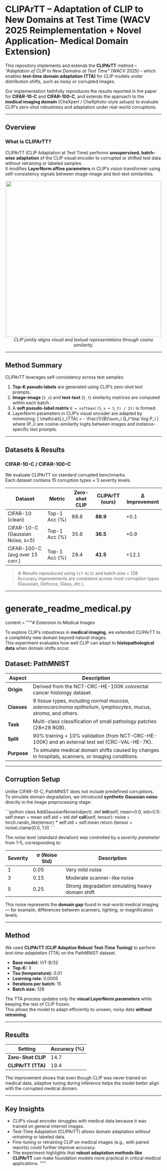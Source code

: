 # CLIPArTT – Adaptation of CLIP to New Domains at Test Time (WACV 2025 Reimplementation + Novel Application- Medical Domain Extension)

This repository implements and extends the **CLIPArTT** method – *“Adaptation of CLIP to New Domains at Test Time”* (WACV 2025) – which enables **test-time domain adaptation (TTA)** for CLIP models under distribution shifts, such as noisy or corrupted images.  

Our implementation faithfully reproduces the results reported in the paper for **CIFAR-10-C** and **CIFAR-100-C**, and extends the approach to the **medical imaging domain** (CheXpert / CheXphoto-style setups) to evaluate CLIP’s zero-shot robustness and adaptation under real-world corruptions.

---

##  Overview

###  What is CLIPArTT?
CLIPArTT (CLIP Adaptation at Test Time) performs **unsupervised, batch-wise adaptation** of the CLIP visual encoder to corrupted or shifted test data without retraining or labeled samples.  
It modifies **LayerNorm affine parameters** in CLIP’s vision transformer using self-consistency signals between image-image and text-text similarities.

<p align="center">
  <img src="https://raw.githubusercontent.com/openai/CLIP/main/CLIP.png" width="500"><br>
  <em>CLIP jointly aligns visual and textual representations through cosine similarity.</em>
</p>

---



##  Method Summary

CLIPArTT leverages self-consistency across test samples:
1. **Top-K pseudo labels** are generated using CLIP’s zero-shot text prompts.
2. **Image-image** (`S_v`) and **text-text** (`S_t`) similarity matrices are computed within each batch.
3. A **soft pseudo-label matrix** `Q = softmax((S_v + S_t) / 2τ)` is formed.
4. LayerNorm parameters in CLIP’s visual encoder are adapted by minimizing:
   \[
   \mathcal{L}_{TTA} = - \frac{1}{B}\sum_i Q_i^\top \log P_i
   \]
   where \(P_i\) are cosine-similarity logits between images and instance-specific text prompts.

---

## Datasets & Results

### **CIFAR-10-C / CIFAR-100-C**
We evaluate CLIPArTT on standard corrupted benchmarks.  
Each dataset contains 15 corruption types × 5 severity levels.

| Dataset | Metric | Zero-shot CLIP | CLIPArTT (ours) | Δ Improvement |
|----------|--------|----------------|------------------|---------------|
| CIFAR-10 (clean) | Top-1 Acc (%) | 88.8 | **88.9** | +0.1 |
| CIFAR-10-C (Gaussian Noise, s=5) | Top-1 Acc (%) | 35.6 | **36.5** | +0.9 |
| CIFAR-100-C (avg over 15 corr.) | Top-1 Acc (%) | 29.4 | **41.5** | +12.1 |

> ⚙️ Results reproduced using `ViT-B/32` and batch size = 128.  
> Accuracy improvements are consistent across most corruption types (Gaussian, Defocus, Glass, etc.).

---

# generate_readme_medical.py
content = """# Extension to Medical Images

To explore CLIP’s robustness in **medical imaging**, we extended CLIPArTT to a completely new domain beyond natural images.  
This experiment evaluates how well CLIP can adapt to **histopathological data** when domain shifts occur.

## Dataset: PathMNIST
| Aspect | Description |
|--------|-------------|
| **Origin** | Derived from the NCT-CRC-HE-100K colorectal cancer histology dataset. |
| **Classes** | 9 tissue types, including *normal mucosa*, *adenocarcinoma epithelium*, *lymphocytes*, *mucus*, *stroma*, and others. |
| **Task** | Multi-class classification of small pathology patches (28×28 RGB). |
| **Split** | 90% training + 10% validation (from NCT-CRC-HE-100K) and an external test set (CRC-VAL-HE-7K). |
| **Purpose** | To simulate medical domain shifts caused by changes in hospitals, scanners, or imaging conditions. |

---

## Corruption Setup
Unlike CIFAR-10-C, PathMNIST does not include predefined corruptions.  
To simulate domain degradation, we introduced **synthetic Gaussian noise** directly in the image preprocessing stage:

\`\`\`python
class AddGaussianNoise(object):
    def __init__(self, mean=0.0, std=0.1):
        self.mean = mean
        self.std = std
    def __call__(self, tensor):
        noise = torch.randn_like(tensor) * self.std + self.mean
        return (tensor + noise).clamp(0.0, 1.0)
\`\`\`

The noise level (standard deviation) was controlled by a *severity parameter* from 1–5, corresponding to:

| Severity | σ (Noise Std) | Description |
|-----------|----------------|-------------|
| 1 | 0.05 | Very mild noise |
| 3 | 0.15 | Moderate scanner-like noise |
| 5 | 0.25 | Strong degradation simulating heavy domain shift |

This noise represents the **domain gap** found in real-world medical imaging — for example, differences between scanners, lighting, or magnification levels.

---

## Method
We used **CLIPArTT (CLIP Adaptive Robust Test-Time Tuning)** to perform *test-time adaptation* (TTA) on the PathMNIST dataset.

- **Base model:** ViT-B/32  
- **Top-K:** 3  
- **Tau (temperature):** 0.01  
- **Learning rate:** 0.0005  
- **Iterations per batch:** 15  
- **Batch size:** 128  

The TTA process updates only the **visual LayerNorm parameters** while keeping the rest of CLIP frozen.  
This allows the model to adapt efficiently to unseen, noisy data **without retraining**.

---

## Results
| Setting | Accuracy (%) |
|----------|---------------|
| **Zero-Shot CLIP** | 14.7 |
| **CLIPArTT (TTA)** | 19.4 |

The improvement shows that even though CLIP was never trained on medical data, adaptive tuning during inference helps the model better align with the corrupted medical domain.

---

## Key Insights
- CLIP’s visual encoder struggles with medical data because it was trained on general internet images.  
- Test-Time Adaptation (CLIPArTT) allows domain adaptation *without retraining* or labeled data.  
- Fine-tuning or retraining CLIP on medical images (e.g., with paired reports) could further improve accuracy.  
- The experiment highlights that **robust adaptation methods like CLIPArTT** can make foundation models more practical in critical medical applications.
"""


